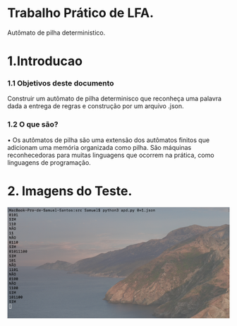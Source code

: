 # Trabalho Prático de LFA.
Autômato de pilha deterministico. 

# 1.Introducao
### 1.1 Objetivos deste documento
Construir um autômato de pilha determinisco que reconheça uma palavra dada a 
entrega de regras e construção por um arquivo .json.
### 1.2 O que são?
• Os autômatos de pilha são uma extensão dos autômatos finitos que adicionam 
uma memória organizada como pilha. São máquinas reconhecedoras para muitas linguagens que ocorrem na prática, como linguagens de programação.

# 2. Imagens do Teste.
![alt text](https://github.com/Samuel1s/APD/blob/main/img/APD-Teste2.png)

